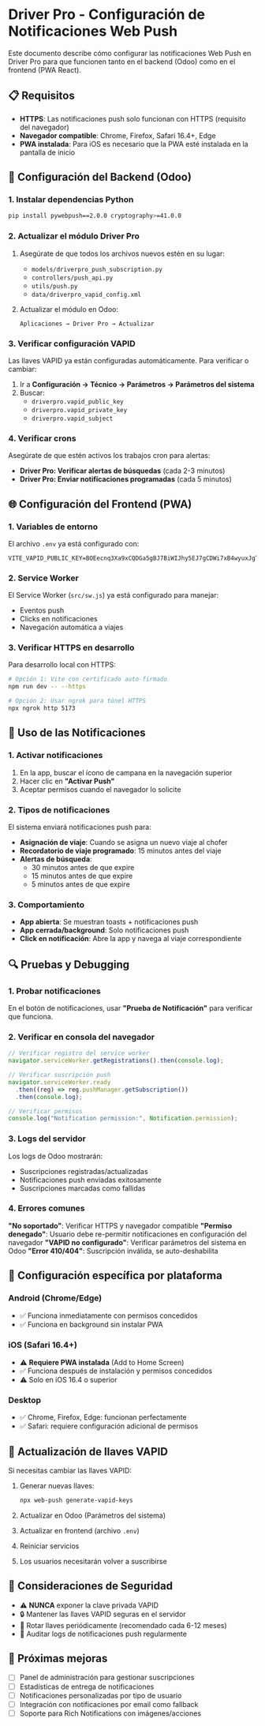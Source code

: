 # Driver Pro - Configuración de Notificaciones Web Push

Este documento describe cómo configurar las notificaciones Web Push en Driver Pro para que funcionen tanto en el backend (Odoo) como en el frontend (PWA React).

## 📋 Requisitos

- **HTTPS**: Las notificaciones push solo funcionan con HTTPS (requisito del navegador)
- **Navegador compatible**: Chrome, Firefox, Safari 16.4+, Edge
- **PWA instalada**: Para iOS es necesario que la PWA esté instalada en la pantalla de inicio

## 🔧 Configuración del Backend (Odoo)

### 1. Instalar dependencias Python

```bash
pip install pywebpush==2.0.0 cryptography>=41.0.0
```

### 2. Actualizar el módulo Driver Pro

1. Asegúrate de que todos los archivos nuevos estén en su lugar:

   - `models/driverpro_push_subscription.py`
   - `controllers/push_api.py`
   - `utils/push.py`
   - `data/driverpro_vapid_config.xml`

2. Actualizar el módulo en Odoo:
   ```
   Aplicaciones → Driver Pro → Actualizar
   ```

### 3. Verificar configuración VAPID

Las llaves VAPID ya están configuradas automáticamente. Para verificar o cambiar:

1. Ir a **Configuración → Técnico → Parámetros → Parámetros del sistema**
2. Buscar:
   - `driverpro.vapid_public_key`
   - `driverpro.vapid_private_key`
   - `driverpro.vapid_subject`

### 4. Verificar crons

Asegúrate de que estén activos los trabajos cron para alertas:

- **Driver Pro: Verificar alertas de búsquedas** (cada 2-3 minutos)
- **Driver Pro: Enviar notificaciones programadas** (cada 5 minutos)

## 🌐 Configuración del Frontend (PWA)

### 1. Variables de entorno

El archivo `.env` ya está configurado con:

```
VITE_VAPID_PUBLIC_KEY=BOEecnq3Xa9xCQDGa5gBJ7BiWIJhy5EJ7gCDWi7xB4wyuxJgTgGVkK4mNlw51KhLbNKniepDty4xVdRneI1koaM
```

### 2. Service Worker

El Service Worker (`src/sw.js`) ya está configurado para manejar:

- Eventos push
- Clicks en notificaciones
- Navegación automática a viajes

### 3. Verificar HTTPS en desarrollo

Para desarrollo local con HTTPS:

```bash
# Opción 1: Vite con certificado auto-firmado
npm run dev -- --https

# Opción 2: Usar ngrok para túnel HTTPS
npx ngrok http 5173
```

## 📱 Uso de las Notificaciones

### 1. Activar notificaciones

1. En la app, buscar el ícono de campana en la navegación superior
2. Hacer clic en **"Activar Push"**
3. Aceptar permisos cuando el navegador lo solicite

### 2. Tipos de notificaciones

El sistema enviará notificaciones push para:

- **Asignación de viaje**: Cuando se asigna un nuevo viaje al chofer
- **Recordatorio de viaje programado**: 15 minutos antes del viaje
- **Alertas de búsqueda**:
  - 30 minutos antes de que expire
  - 15 minutos antes de que expire
  - 5 minutos antes de que expire

### 3. Comportamiento

- **App abierta**: Se muestran toasts + notificaciones push
- **App cerrada/background**: Solo notificaciones push
- **Click en notificación**: Abre la app y navega al viaje correspondiente

## 🔍 Pruebas y Debugging

### 1. Probar notificaciones

En el botón de notificaciones, usar **"Prueba de Notificación"** para verificar que funciona.

### 2. Verificar en consola del navegador

```javascript
// Verificar registro del service worker
navigator.serviceWorker.getRegistrations().then(console.log);

// Verificar suscripción push
navigator.serviceWorker.ready
  .then((reg) => reg.pushManager.getSubscription())
  .then(console.log);

// Verificar permisos
console.log("Notification permission:", Notification.permission);
```

### 3. Logs del servidor

Los logs de Odoo mostrarán:

- Suscripciones registradas/actualizadas
- Notificaciones push enviadas exitosamente
- Suscripciones marcadas como fallidas

### 4. Errores comunes

**"No soportado"**: Verificar HTTPS y navegador compatible
**"Permiso denegado"**: Usuario debe re-permitir notificaciones en configuración del navegador
**"VAPID no configurado"**: Verificar parámetros del sistema en Odoo
**"Error 410/404"**: Suscripción inválida, se auto-deshabilita

## 📱 Configuración específica por plataforma

### Android (Chrome/Edge)

- ✅ Funciona inmediatamente con permisos concedidos
- ✅ Funciona en background sin instalar PWA

### iOS (Safari 16.4+)

- ⚠️ **Requiere PWA instalada** (Add to Home Screen)
- ✅ Funciona después de instalación y permisos concedidos
- ⚠️ Solo en iOS 16.4 o superior

### Desktop

- ✅ Chrome, Firefox, Edge: funcionan perfectamente
- ✅ Safari: requiere configuración adicional de permisos

## 🔄 Actualización de llaves VAPID

Si necesitas cambiar las llaves VAPID:

1. Generar nuevas llaves:

   ```bash
   npx web-push generate-vapid-keys
   ```

2. Actualizar en Odoo (Parámetros del sistema)
3. Actualizar en frontend (archivo `.env`)
4. Reiniciar servicios
5. Los usuarios necesitarán volver a suscribirse

## 🚨 Consideraciones de Seguridad

- ⚠️ **NUNCA** exponer la clave privada VAPID
- 🔒 Mantener las llaves VAPID seguras en el servidor
- 🔄 Rotar llaves periódicamente (recomendado cada 6-12 meses)
- 📝 Auditar logs de notificaciones push regularmente

## 🎯 Próximas mejoras

- [ ] Panel de administración para gestionar suscripciones
- [ ] Estadísticas de entrega de notificaciones
- [ ] Notificaciones personalizadas por tipo de usuario
- [ ] Integración con notificaciones por email como fallback
- [ ] Soporte para Rich Notifications con imágenes/acciones
